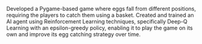 Developed a Pygame-based game where eggs fall from different positions, requiring the players to catch them using a basket. 
Created and trained an AI agent using Reinforcement Learning techniques, specifically Deep-Q Learning with an epsilon-greedy policy, enabling it to play the game on its own and improve its egg catching strategy over time.    
